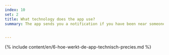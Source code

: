 ```yaml
---
index: 10
set: 2
title: What technology does the app use?
summary: The app sends you a notification if you have been near someone who has tested positive for coronavirus, if you were near them for a longer period

 
---
```

{% include content/en/6-hoe-werkt-de-app-technisch-precies.md %}
